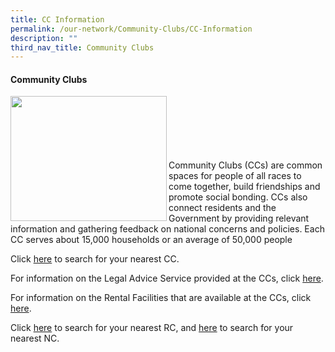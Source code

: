 ```yaml
---
title: CC Information
permalink: /our-network/Community-Clubs/CC-Information
description: ""
third_nav_title: Community Clubs
---
```

#### Community Clubs


<img style="height:200px;width:250px"  align="left" src="/images/Our%20Network/Community%20Club/MacPherson%20CC%20Photograph.jpg"><br><br><br><br><br><br>
Community Clubs (CCs) are common spaces for people of all races to come together, build friendships and promote social bonding. CCs also connect residents and the Government by providing relevant information and gathering feedback on national concerns and policies. Each CC serves about 15,000 households or an average of 50,000 people

Click [here](https://www.onepa.gov.sg/cc) to search for your nearest CC.

For information on the Legal Advice Service provided at the CCs, click [here](/our-network/Community-Clubs/Legal-Advice-Service).

For information on the Rental Facilities that are available at the CCs, click [here](/our-network/Community-Clubs/Rentals).

Click [here](https://www.onepa.gov.sg/rc) to search for your nearest RC, and [here](https://www.onepa.gov.sg/rc) to search for your nearest NC.